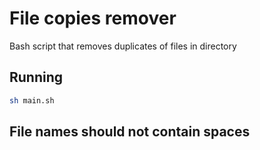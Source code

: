 # File copies remover
Bash script that removes duplicates of files in directory

## Running
```bash
sh main.sh
```

## File names should not contain spaces
